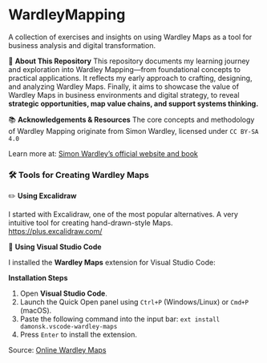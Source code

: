 # WardleyMapping
A collection of exercises and insights on using Wardley Maps as a tool for business analysis and digital transformation.

📌 **About This Repository**
This repository documents my learning journey and exploration into Wardley Mapping—from foundational concepts to practical applications. It reflects my early approach to crafting, designing, and analyzing Wardley Maps. 
Finally, it aims to showcase the value of Wardley Maps in business environments and digital strategy, to reveal **strategic opportunities, map value chains, and support systems thinking.**

📚 **Acknowledgements & Resources**
The core concepts and methodology of Wardley Mapping originate from Simon Wardley, licensed under `CC BY-SA 4.0`

 Learn more at: [Simon Wardley’s official website and book](https://medium.com/wardleymaps/on-being-lost-2ef5f05eb1ec)

### 🛠️ **Tools for Creating Wardley Maps**

✏️ **Using Excalidraw**

I started with Excalidraw, one of the most popular alternatives. A very intuitive tool for creating hand-drawn-style Maps. 
https://plus.excalidraw.com/

🔧 **Using Visual Studio Code**

I installed the **Wardley Maps** extension for Visual Studio Code:

**Installation Steps**

1. Open **Visual Studio Code**.
2. Launch the Quick Open panel using `Ctrl+P` (Windows/Linux) or `Cmd+P` (macOS).
3. Paste the following command into the input bar:
   `ext install damonsk.vscode-wardley-maps`
5. Press `Enter` to install the extension.

Source: [Online Wardley Maps](https://marketplace.visualstudio.com/items?itemName=damonsk.vscode-wardley-maps) 




